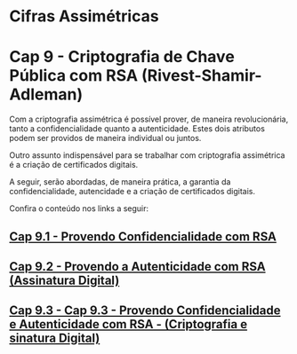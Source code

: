 # Cifras Assimétricas

# Cap 9 - Criptografia de Chave Pública com RSA (Rivest-Shamir-Adleman)

Com a criptografia assimétrica é possível prover, de maneira revolucionária, tanto a confidencialidade quanto a autenticidade. Estes dois atributos podem ser providos de maneira individual ou juntos.

Outro assunto indispensável para se trabalhar com criptografia assimétrica é a criação de certificados digitais.

A seguir, serão abordadas, de maneira prática, a garantia da confidencialidade, autencidade e a criação de certificados digitais.

Confira o conteúdo nos links a seguir:
## [Cap 9.1 - Provendo Confidencialidade com RSA](./Cap_9.1/README.md)


## [Cap 9.2 - Provendo a Autenticidade com RSA (Assinatura Digital)](./Cap_9.2/README.Md)


## [Cap 9.3 - Cap 9.3 - Provendo Confidencialidade e Autenticidade com RSA  - (Criptografia e sinatura Digital)](./Cap_9.3/README.md)